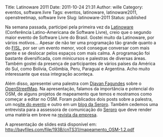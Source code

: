 Title: Latinoware 2011
Date: 2011-10-24 21:31
Author: wille
Category: eventos, software.livre
Tags: eventos, latinoware, latinoware2011, openstreetmap, software livre
Slug: latinoware-2011
Status: published

Na semana passada, participei pela primeira vez da
[Latinoware](http://latinoware.org/) (Conferência Latino-Americana de
Software Livre), creio que o segundo maior evento de Software Livre do
Brasil. Gostei muito da Latinoware, por vários motivos... Apesar de não
ter uma programação tão grande quanto a do
[FISL](http://www.fisl.org.br), por ser um evento menor, você consegue
conversar com mais gente e se deslocar pelos espaços com mais calma. A
programação foi bastante diversificada, com minicursos e palestras de
diversas áreas. Também gostei da presença de participantes de vários
países da América do Sul, como Bolívia, Colômbia, Peru, Paraguai e
Argentina. Acho muito interessante que essa integração aconteça.

Além disso, apresentei uma palestra com [Djavan
Fagundes](http://djavan.comum.org/blog/) sobre o
[OpenStreetMap](http://OpenStreetMap.org). Na apresentação, falamos da
importância e potencial do OSM, de alguns projetos de mapeamento que
temos e mostramos como começar a editar no OSM. Foram publicados dois
posts sobre a palestra, um no[site do
evento](http://www.latinoware.org/pt-br/node/201) e outro em um [blog da
Serpro](http://blogeventos.serpro.gov.br/post/11669831597/openstreetmap-a-alternativa-livre-do-google-maps).
Também cedemos uma entrevista para a assessora de comunicação do
[Serpro](http://www.serpro.gov.br/) que deve render uma matéria em breve
na [revista da empresa](http://tema.serpro.gov.br/pub/serpro/).

A apresentação de slides está disponível em:
<http://bayfiles.com/file/193B/cnTS31/mapeamento_OSM-1.2.pdf>
